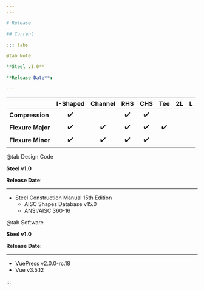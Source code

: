 ```yaml
---
---

# Release

## Current

::: tabs

@tab Note

**Steel v1.0**

**Release Date**:

---
```


|                   | I-Shaped                            | Channel                             | RHS                                 | CHS                                 | Tee                                 | 2L | L |
| ----------------- | ----------------------------------- | ----------------------------------- | ----------------------------------- | ----------------------------------- | ----------------------------------- | -- | - |
| **Compression**   | <center>:heavy_check_mark:</center> |                                     | <center>:heavy_check_mark:</center> | <center>:heavy_check_mark:</center> |                                     |    |   |
| **Flexure Major** | <center>:heavy_check_mark:</center> | <center>:heavy_check_mark:</center> | <center>:heavy_check_mark:</center> | <center>:heavy_check_mark:</center> | <center>:heavy_check_mark:</center> |    |   |
| **Flexure Minor** | <center>:heavy_check_mark:</center> | <center>:heavy_check_mark:</center> | <center>:heavy_check_mark:</center> | <center>:heavy_check_mark:</center> |                                     |    |   |

@tab Design Code

**Steel v1.0**

**Release Date**:

---

- Steel Construction Manual 15th Edition
  - AISC Shapes Database v15.0
  - ANSI/AISC 360-16

@tab Software

**Steel v1.0**

**Release Date**:

---

- VuePress v2.0.0-rc.18
- Vue v3.5.12

:::


<!-- ## Older -->